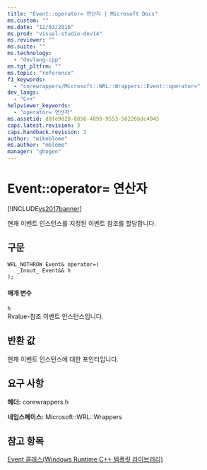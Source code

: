 ```yaml
---
title: "Event::operator= 연산자 | Microsoft Docs"
ms.custom: ""
ms.date: "12/03/2016"
ms.prod: "visual-studio-dev14"
ms.reviewer: ""
ms.suite: ""
ms.technology: 
  - "devlang-cpp"
ms.tgt_pltfrm: ""
ms.topic: "reference"
f1_keywords: 
  - "corewrappers/Microsoft::WRL::Wrappers::Event::operator="
dev_langs: 
  - "C++"
helpviewer_keywords: 
  - "operator= 연산자"
ms.assetid: d8fe9820-8856-4899-9553-56226bdc4945
caps.latest.revision: 3
caps.handback.revision: 3
author: "mikeblome"
ms.author: "mblome"
manager: "ghogen"
---
```

# Event::operator= 연산자
[!INCLUDE[vs2017banner](../assembler/inline/includes/vs2017banner.md)]

현재 이벤트 인스턴스를 지정된 이벤트 참조를 할당합니다.  
  
## 구문  
  
```  
WRL_NOTHROW Event& operator=(  
   _Inout_ Event&& h  
);  
```  
  
#### 매개 변수  
 `h`  
 Rvalue\-참조 이벤트 인스턴스입니다.  
  
## 반환 값  
 현재 이벤트 인스턴스에 대한 포인터입니다.  
  
## 요구 사항  
 **헤더:** corewrappers.h  
  
 **네임스페이스:** Microsoft::WRL::Wrappers  
  
## 참고 항목  
 [Event 클래스\(Windows Runtime C\+\+ 템플릿 라이브러리\)](../windows/event-class-windows-runtime-cpp-template-library.md)